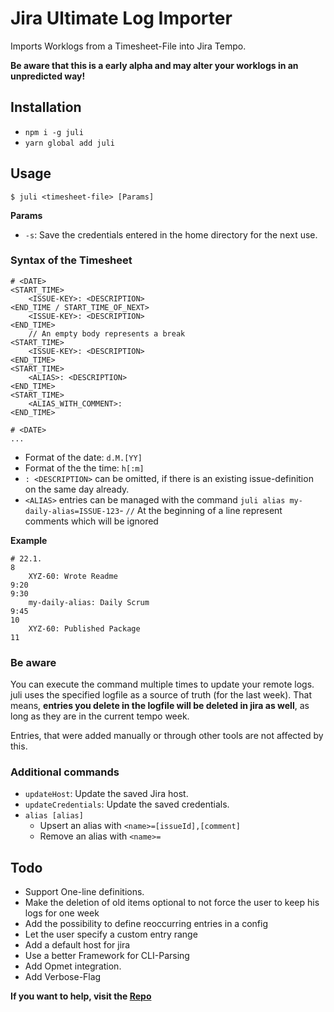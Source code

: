 # Jira Ultimate Log Importer

Imports Worklogs from a Timesheet-File into Jira Tempo.

**Be aware that this is a early alpha and may alter your worklogs in an unpredicted way!**

## Installation

- `npm i -g juli`
- `yarn global add juli`

## Usage

```
$ juli <timesheet-file> [Params]
```

**Params**

- `-s`: Save the credentials entered in the home directory for the next use.

### Syntax of the Timesheet

```
# <DATE>
<START_TIME>
    <ISSUE-KEY>: <DESCRIPTION>
<END_TIME / START_TIME_OF_NEXT>
    <ISSUE-KEY>: <DESCRIPTION>
<END_TIME>
    // An empty body represents a break
<START_TIME>
    <ISSUE-KEY>: <DESCRIPTION>
<END_TIME>
<START_TIME>
    <ALIAS>: <DESCRIPTION>
<END_TIME>
<START_TIME>
    <ALIAS_WITH_COMMENT>:
<END_TIME>

# <DATE>
...
```

- Format of the date: `d.M.[YY]`
- Format of the the time: `h[:m]`
- `: <DESCRIPTION>` can be omitted, if there is an existing issue-definition on the same day already.
- `<ALIAS>` entries can be managed with the command `juli alias my-daily-alias=ISSUE-123`- `//` At the beginning of a line represent comments which will be ignored

**Example**

```
# 22.1.
8
    XYZ-60: Wrote Readme
9:20
9:30
    my-daily-alias: Daily Scrum
9:45
10
    XYZ-60: Published Package
11
```

### Be aware

You can execute the command multiple times to update your remote logs. juli uses the specified logfile as a source of truth (for the last week). That means, **entries you delete in the logfile will be deleted in jira as well**, as long as they are in the current tempo week.

Entries, that were added manually or through other tools are not affected by this.

### Additional commands

- `updateHost`: Update the saved Jira host.
- `updateCredentials`: Update the saved credentials.
- `alias [alias]`
  - Upsert an alias with `<name>=[issueId],[comment]`
  - Remove an alias with `<name>=`

## Todo

- Support One-line definitions.
- Make the deletion of old items optional to not force the user to keep his logs for one week
- Add the possibility to define reoccurring entries in a config
- Let the user specify a custom entry range
- Add a default host for jira
- Use a better Framework for CLI-Parsing
- Add Opmet integration.
- Add Verbose-Flag

**If you want to help, visit the [Repo](https://github.com/Agreon/juli)**
